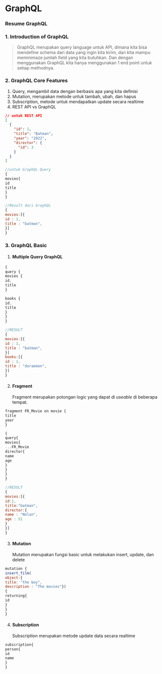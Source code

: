 # GraphQL

### Resume GraphQL

### 1. Introduction of GraphQL

> GraphQL merupakan query language untuk API, dimana kita bisa mendefine schema dari data yang ingin kita kirim, dan kita mampu meminimaze jumlah field yang kita butuhkan. Dan dengan menggunakan GraphQL kita hanya menggunakan 1 end point untuk setiap methodnya.

### 2. GraphQL Core Features

1. Query, mengambil data dengan berbasis apa yang kita definisi
2. Mutation, merupakan metode untuk tambah, ubah, dan hapus
3. Subscription, metode untuk mendapatkan update secara realtime
4. REST API vs GraphQL

```json
// untuk REST API
[
  {
    "id": 1,
    "title": "Batman",
    "year": "2022",
    "director": {
      "id": 3
    }
  }
]
```

```js
//untuk GraphQL Query
{
movies{
id
title
}
}

//Result dari GraphQL
{
movies:[{
id : 1,
title : "batman",
}]
}
```

### 3. GraphQL Basic

1. #### Multiple Query GraphQL

```js
{
query {
movies {
id,
title
}

books {
id,
title
}
}
}

//RESULT
{
movies:[{
id : 1,
title : "batman",
}]
books:[{
id : 1,
title : "doraemon",
}]
}
```

2. #### Fragment
   Fragment merupakan potongan logic yang dapat di _useable_ di beberapa tempat.

```js
fragment FR_Movie on movie {
title
year
}

{
query{
movies{
...FR_Movie
director{
name
age
}
}
}
}

//RESULT
{
movies:[{
id:1,
title:"batman",
director:{
name : "Nolan",
age : 51
}
}]
}
```

3. #### Mutation
   Mutation merupakan fungsi basic untuk melakukan insert, update, dan delete

```js
mutation {
insert_film(
object:{
title: "the boy",
description : "The movies"})
{
returning{
id
}
}
}
```

4. #### Subscription
   Subscription merupakan metode update data secara realtime

```js
subscription{
person{
id
name
}
}
```

